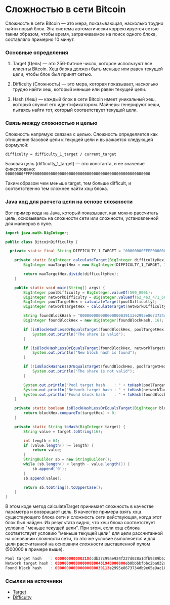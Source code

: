 # Cложностью в сети Bitcoin 
Сложность в сети Bitcoin — это мера, показывающая, насколько трудно найти новый блок. Эта система автоматически корректируется сетью таким образом, чтобы время, затрачиваемое на поиск одного блока, составляло примерно 10 минут.

### Основные определения
1. Target (Цель) — это 256-битное число, которое используют все клиенты Bitcoin. Хеш блока должен быть меньше или равен текущей цели, чтобы блок был принят сетью.

2. Difficulty (Сложность) — это мера, которая показывает, насколько трудно найти хеш, который меньше или равен текущей цели.

3. Hash (Хеш) — каждый блок в сети Bitcoin имеет уникальный хеш, который служит его идентификатором. Майнеры генерируют хеши, пытаясь найти тот, который соответствует текущей цели.

### Связь между сложностью и целью
Сложность напрямую связана с целью. Сложность определяется как отношение базовой цели к текущей цели и выражается следующей формулой:
```sh
difficulty = difficulty_1_target / current_target
```

Базовая цель (difficulty_1_target) — это константа, и ее значение фиксировано: `00000000FFFF0000000000000000000000000000000000000000000000000000`

Таким образом чем меньше target, тем больше difficult, и соответственно тем сложнее найти хэш блока.
### Java код для расчета цели на основе сложности
Вот пример кода на Java, который показывает, как можно рассчитать цель, основываясь на сложности сети или сложности, установленной для майнеров в пуле.

```java
import java.math.BigInteger;

public class BitcoinDifficulty {

  private static final String DIFFICULTY_1_TARGET = "00000000FFFF0000000000000000000000000000000000000000000000000000";

    private static BigInteger calculateTarget(BigInteger difficultyHex) {
        BigInteger maxTargetHex = new BigInteger(DIFFICULTY_1_TARGET, 16);

        return maxTargetHex.divide(difficultyHex);
    }

    public static void main(String[] args) {
        BigInteger poolDifficulty = BigInteger.valueOf(500_000L);
        BigInteger networkDifficulty = BigInteger.valueOf(62_463_471_666_732L);
        BigInteger poolTargetHex = calculateTarget(poolDifficulty);
        BigInteger networkTargetHex = calculateTarget(networkDifficulty);

        String foundBlockHash = "000000000000000000039113e2995e8673734db9e65e9ac1835a267da42bf60a";
        BigInteger foundBlockHex = new BigInteger(foundBlockHash, 16);

        if (isBlockHashLessOrEqualsTarget(foundBlockHex, poolTargetHex)) {
            System.out.println("The share is valid");
        }

        if (isBlockHashLessOrEqualsTarget(foundBlockHex, networkTargetHex)) {
            System.out.println("New block hash is found");
        }

        if (!isBlockHashLessOrEqualsTarget(foundBlockHex, poolTargetHex)) {
            System.out.println("The share is not valid");
        }

        System.out.println("Pool target hash    : " + toHash(poolTargetHex));
        System.out.println("Network target hash : " + toHash(networkTargetHex));
        System.out.println("Found block hash    : " + toHash(foundBlockHex));
    }

    private static boolean isBlockHashLessOrEqualsTarget(BigInteger blockHex, BigInteger targetHex) {
        return blockHex.compareTo(targetHex) < 0;
    }

    private static String toHash(BigInteger target) {
        String value = target.toString(16);

        int length = 64;
        if (value.length() >= length) {
            return value;
        }
        StringBuilder sb = new StringBuilder();
        while (sb.length() < length - value.length()) {
            sb.append('0');
        }
        sb.append(value);

        return sb.toString().toUpperCase();
    }
}
```

В этом коде метод calculateTarget принимает сложность в качестве параметра и возвращает цель. 
В качестве примера взять хэш существующего блока сети и сложность сети действующая, когда этот блок был найден. 
Из результата видно, что хеш блока соответствует условию "меньше текущей цели". 
При этом, если хэш сблока соответствует условию "меньше текущей цели" для цели рассчитанной на основании сложности сети,
то это же условие выполняется и для цели рассчитанной на основании сложности выставленной пулом (500000 в примере выше).

```java
Pool target hash    : 000000000000218dcdb37c99ae924f227d028a1dfb9389b52007dd441355475a
Network target hash : 0000000000000000000481940000000eb0bbbbfbbc2ba032a4367cd675458cbb
Found block hash    : 000000000000000000039113e2995e8673734db9e65e9ac1835a267da42bf60a
```
### Ссылки на источники
- [Target](https://en.bitcoin.it/wiki/Target)
- [Difficulty](https://en.bitcoin.it/wiki/Difficulty)
